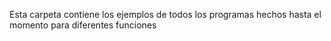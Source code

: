 Esta carpeta contiene los ejemplos de todos los programas hechos hasta el momento para diferentes funciones
